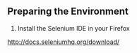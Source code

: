 ## Preparing the Environment

1. Install the Selenium IDE in your Firefox

http://docs.seleniumhq.org/download/